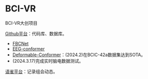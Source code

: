 # BCI-VR
BCI-VR大创项目

[Github平台](https://github.com/BCI-NJU)：代码库、数据库。
+ [FBCNet](https://github.com/ravikiran-mane/FBCNet)
+ [EEG-conformer](https://github.com/eeyhsong/EEG-Conformer)
+ [Deformable-Conformer](https://github.com/dolphin-Dang/Deformable-Conformer)：(2024.2)在BCIC-42a数据集达到SOTA。
+ (2024.3.17)完成实时脑电数据测试。

[语雀平台](https://www.yuque.com/yunzinan/lw72e4)：记录组会动态。
